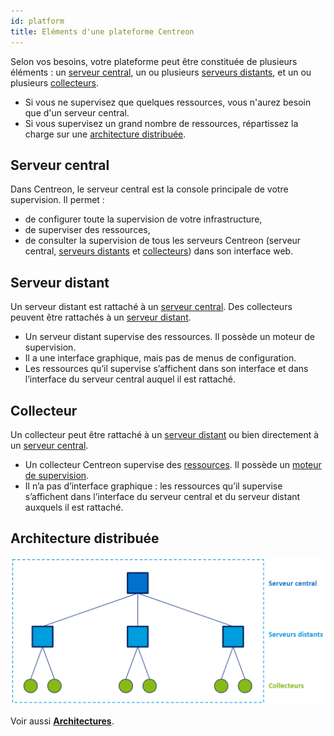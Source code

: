 ```yaml
---
id: platform
title: Éléments d'une plateforme Centreon
---
```


Selon vos besoins, votre plateforme peut être constituée de plusieurs éléments : un [serveur central](#serveur-central), un ou plusieurs [serveurs distants](#serveur-distant), et un ou plusieurs [collecteurs](#collecteur).

- Si vous ne supervisez que quelques ressources, vous n'aurez besoin que d'un serveur central.
- Si vous supervisez un grand nombre de ressources, répartissez la charge sur une [architecture distribuée](#architecture-distribuée).

## Serveur central

Dans Centreon, le serveur central est la console principale de votre supervision. Il permet :

- de configurer toute la supervision de votre infrastructure,
- de superviser des ressources,
- de consulter la supervision de tous les serveurs Centreon (serveur central, [serveurs distants](#serveur-distant) et [collecteurs](#collecteur)) dans son interface web.

## Serveur distant

Un serveur distant est rattaché à un [serveur central](#serveur-central). Des collecteurs peuvent être rattachés à un [serveur distant](#serveur-distant).

- Un serveur distant supervise des ressources. Il possède un moteur de supervision.
- Il a une interface graphique, mais pas de menus de configuration.
- Les ressources qu’il supervise s’affichent dans son interface et dans l’interface du serveur central auquel il est rattaché.

## Collecteur

Un collecteur peut être rattaché à un [serveur distant](#serveur-distant) ou bien directement à un [serveur central](#serveur-central).

- Un collecteur Centreon supervise des [ressources](#ressource). Il possède un [moteur de supervision](#moteur-de-supervision).
- Il n’a pas d’interface graphique : les ressources qu’il supervise s’affichent dans l’interface du serveur central et du serveur distant auxquels il est rattaché.

## Architecture distribuée

![image](../assets/getting-started/archi.png)

Voir aussi [**Architectures**](../installation/architectures.md).
